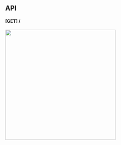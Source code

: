 ## API
#### [GET] / 
<img src="https://user-images.githubusercontent.com/69340410/126866673-e351a7d7-680a-455b-bcf6-b27903ffbbeb.png" width=350 />
